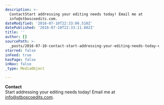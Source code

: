 ```yaml
---
description: >-
  ContactStart addressing your editing needs today! Email me at
  info@stboscoedits.com.
dateModified: '2016-07-10T22:33:06.510Z'
datePublished: '2016-07-10T22:33:11.882Z'
title: ''
author: []
sourcePath: >-
  _posts/2016-07-10-contact-start-addressing-your-editing-needs-today-email-me.md
starred: false
inFeed: true
hasPage: false
inNav: false
_type: MediaObject

---
```

**Contact**  
Start addressing your editing needs today! Email me at [info@stboscoedits.com][0].

[0]: mailto:info@stboscoedits.com?Subject=Inquiry